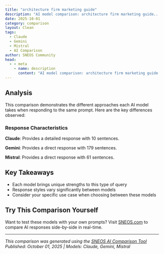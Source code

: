 ```yaml
---
title: "architecture firm marketing guide"
description: "AI model comparison: architecture firm marketing guide..."
date: 2025-10-01
category: comparison
layout: Clean
tags:
  - Claude
  - Gemini
  - Mistral
  - AI Comparison
author: SNEOS Community
head:
  - - meta
    - name: description
      content: "AI model comparison: architecture firm marketing guide..."
---
```


<ChatComparison
  title="architecture firm marketing guide"
  prompt="architecture firm marketing guide"
  :responses='{
    "Claude": "# Architecture Firm Marketing Guide\n\n## 1. Foundation \u0026 Brand Strategy\n\n### Define Your Brand Identity\n- **Mission \u0026 Vision**: Clearly articulate your firm\u0027s purpose and long-term goals\n- **Unique Value Proposition**: What sets you apart from competitors?\n- **Target Markets**: Identify specific sectors (residential, commercial, healthcare, education, etc.)\n- **Brand Voice**: Professional, innovative, sustainable, traditional, etc.\n- **Visual Identity**: Logo, color palette, typography, photography style\n\n### Market Positioning\n- Analyze competitors and identify gaps in the market\n- Determine your niche (luxury residential, sustainable design, historic preservation, etc.)\n- Establish pricing strategy relative to market position\n- Define your ideal client profile\n\n## 2. Digital Marketing Strategy\n\n### Website Development\n**Essential Elements:**\n- Professional, mobile-responsive design\n- High-quality project photography\n- Clear navigation and user experience\n- Project case studies with detailed descriptions\n- Team bios and credentials\n- Contact information and location\n- Client testimonials\n- Awards and recognition\n- Blog/news section\n\n**SEO Optimization:**\n- Local SEO for geographic targeting\n- Industry-specific keywords\n- Project location pages\n- Regular content updates\n- Fast loading speeds\n- Schema markup for architecture firms\n\n### Content Marketing\n**Blog Topics:**\n- Design trends and insights\n- Project case studies\n- Sustainability in architecture\n- Local building codes and regulations\n- Before/after transformations\n- Design process explanations\n- Community involvement\n\n**Content Formats:**\n- Written articles\n- Video tours and time-lapses\n- Architectural drawings and renderings\n- Infographics\n- Podcasts or interviews\n- Virtual reality experiences\n\n### Social Media Marketing\n\n**Platform Strategy:**\n- **Instagram**: Visual portfolio, behind-the-scenes content, stories\n- **LinkedIn**: Professional networking, thought leadership, B2B connections\n- **Facebook**: Community engagement, event promotion, client testimonials\n- **Pinterest**: Design inspiration boards, project galleries\n- **YouTube**: Project walkthroughs, design process videos\n- **TikTok**: Quick design tips, trending architecture content\n\n**Content Ideas:**\n- Construction progress updates\n- Design sketches and drawings\n- Team member spotlights\n- Award announcements\n- Speaking engagements\n- Sustainable design features\n\n## 3. Traditional Marketing Approaches\n\n### Print Marketing\n- High-quality brochures and portfolios\n- Professional business cards\n- Project proposal templates\n- Branded presentation materials\n- Trade publication advertisements\n\n### Public Relations\n- Press releases for major projects or awards\n- Industry publication features\n- Speaking opportunities at conferences\n- Award submissions\n- Community involvement announcements\n\n### Networking \u0026 Relationships\n- Industry associations and memberships\n- Local business organizations\n- Client relationship management\n- Referral partner development\n- Mentor/mentee relationships\n\n## 4. Portfolio Development\n\n### Project Documentation\n**Photography:**\n- Hire professional architectural photographers\n- Capture multiple angles and lighting conditions\n- Include detail shots and wide views\n- Document projects at different times of day/seasons\n- Before and after comparisons\n\n**Case Studies:**\n- Project objectives and challenges\n- Design solutions and innovations\n- Client collaboration process\n- Sustainability features\n- Budget and timeline management\n- Final results and impact\n\n### Portfolio Presentation\n- Curate projects for specific audiences\n- Lead with strongest, most relevant work\n- Include variety in project types and scales\n- Show design process, not just final results\n- Update regularly with new projects\n\n## 5. Client Acquisition Strategies\n\n### Lead Generation\n**Digital Channels:**\n- Search engine optimization\n- Pay-per-click advertising\n- Social media advertising\n- Email marketing campaigns\n- Content marketing and downloads\n\n**Traditional Channels:**\n- Referrals from past clients\n- Professional network connections\n- Trade show participation\n- Direct mail campaigns\n- Cold outreach to target prospects\n\n### Relationship Building\n- Client onboarding process\n- Regular communication during projects\n- Post-project follow-up\n- Holiday and milestone communications\n- Client events and appreciation programs\n\n### Proposal Process\n- Standardized proposal templates\n- Clear scope of work definitions\n- Competitive fee structures\n- Professional presentation materials\n- Follow-up procedures\n\n## 6. Specialized Marketing Tactics\n\n### Awards and Recognition\n- Research and submit to relevant competitions\n- Document award wins in marketing materials\n- Leverage awards for media coverage\n- Display awards prominently on website\n- Include awards in email signatures and proposals\n\n### Speaking and Thought Leadership\n- Conference presentations\n- Industry panel participation\n- Webinar hosting\n- Podcast appearances\n- Expert commentary for",
    "Gemini": "## Architecture Firm Marketing Guide: Building a Strong Foundation for Growth\n\nThis guide provides a comprehensive framework for developing and executing a successful marketing strategy for your architecture firm. It covers key principles, actionable steps, and resources to help you attract new clients, build a strong reputation, and achieve your business goals.\n\n**I. Understanding Your Firm \u0026 Market:**\n\nBefore jumping into tactics, you need a clear understanding of who you are, what you offer, and who you\u0027re trying to reach.\n\n*   **1. Define Your Niche \u0026 Specialization:**\n    *   **What are you REALLY good at?** (e.g., sustainable design, residential renovations, commercial high-rises, healthcare facilities, historical preservation)\n    *   **What type of projects excite your team?**\n    *   **Which market sectors are growing and offer the most potential?**\n    *   **Document your unique value proposition (UVP):**  What makes your firm different and better than the competition?\n\n*   **2. Identify Your Target Audience:**\n    *   **Who are your ideal clients?** (e.g., developers, homeowners, municipalities, corporations, non-profits)\n    *   **What are their needs, challenges, and motivations?**\n    *   **Where do they spend their time online and offline?**\n    *   **What language do they use?**\n    *   **Create detailed client personas.**  These are fictional representations of your ideal clients, including their demographics, motivations, and pain points.\n\n*   **3. Analyze Your Competition:**\n    *   **Who are your main competitors?**\n    *   **What are their strengths and weaknesses?**\n    *   **What are their marketing strategies?**\n    *   **How can you differentiate yourself?**\n    *   **Identify gaps in the market that you can fill.**\n\n*   **4. Conduct a SWOT Analysis:**\n    *   **Strengths:** What advantages does your firm have?\n    *   **Weaknesses:** Where can your firm improve?\n    *   **Opportunities:** What external factors can you leverage?\n    *   **Threats:** What external factors could harm your firm?\n\n**II. Setting Clear Marketing Goals \u0026 Objectives:**\n\n*   **1. Define SMART Goals:**\n    *   **Specific:** Clearly define what you want to achieve.\n    *   **Measurable:** How will you track progress?\n    *   **Achievable:** Are your goals realistic?\n    *   **Relevant:** Do your goals align with your overall business objectives?\n    *   **Time-bound:** When do you want to achieve your goals?\n\n*   **2. Examples of Marketing Goals:**\n    *   Increase website traffic by 20% in the next quarter.\n    *   Generate 10 qualified leads per month.\n    *   Secure 3 new projects in your target market within the next year.\n    *   Improve brand awareness by 15% as measured by social media engagement.\n\n*   **3. Track and Analyze Results:**  Regularly monitor your progress and adjust your strategy as needed.  Use tools like Google Analytics, CRM software, and social media analytics to measure your performance.\n\n**III. Building Your Brand \u0026 Online Presence:**\n\n*   **1. Website:**\n    *   **Essential:**  Your website is your digital storefront and the foundation of your online marketing efforts.\n    *   **Professional Design:**  Visually appealing, modern, and mobile-responsive.\n    *   **Clear Messaging:**  Communicate your UVP and target audience effectively.\n    *   **High-Quality Portfolio:**  Showcase your best work with stunning photography and detailed project descriptions.\n    *   **Blog:**  Share your expertise, insights, and project updates.\n    *   **SEO Optimization:**  Ensure your website is easily found by search engines.\n    *   **Contact Form \u0026 Clear Call to Action:**  Make it easy for potential clients to reach you.\n\n*   **2. Search Engine Optimization (SEO):**\n    *   **Keyword Research:**  Identify the terms your target audience uses to find architects.\n    *   **On-Page Optimization:**  Optimize your website content and structure for relevant keywords.\n    *   **Off-Page Optimization:**  Build backlinks from reputable websites.\n    *   **Local SEO:**  Optimize your Google My Business listing and local citations.\n\n*   **3. Social Media:**\n    *   **Choose the Right Platforms:**  Focus on platforms where your target audience is active (e.g., LinkedIn, Instagram, Pinterest).\n    *   **Engaging Content:**  Share high-quality visuals of your projects, behind-the-scenes glimpses of your team, and valuable industry insights.\n    *   **Consistent Posting:**  Maintain a regular posting schedule.\n    *   **Engage with Your Audience:**  Respond to comments and messages promptly.\n    *   **Use Relevant Hashtags:**  Increase the visibility of your posts.\n    *   **Run Targeted Ads:**  Reach a wider audience with paid social media advertising.\n\n*   **4. Email Marketing:**\n    *   **Build an Email List:**  Offer valuable content in exchange for email addresses (e.g., a free guide, a case study).\n    *   **Segment Your List:**  Tailor your messages to different audience segments.\n    *   **Personalize Your Emails:**  Use the recipient\u0027s name and other relevant information.\n    *   **Provide Valuable Content:**  Share industry news, project updates, and helpful tips.\n    *   **Track Your Results:**  Monitor open rates, click-through rates, and unsubscribe rates.\n\n*   **5. Online Directories \u0026 Listings:**\n    *   **Google My Business:** Claim and optimize your Google My Business listing.\n    *   **Houzz:** Create a profile on Houzz and showcase your projects.\n    *   **AIA Find an Architect:**  Maintain an accurate profile on the AIA\u0027s online directory.\n    *   **Other Industry-Specific Directories:**  List your firm on relevant industry directories.\n\n**IV. Content Marketing \u0026 Thought Leadership:**\n\n*   **1. Blog Posts:**\n    *   **Share Your Expertise:**  Write about topics relevant to your target audience.\n    *   **Solve Problems:**  Address common challenges faced by your clients.\n    *   **Showcase Your Projects:**  Tell the story behind your projects and highlight the value you provided.\n    *   **Optimize for SEO:**  Use relevant keywords to improve your search engine ranking.\n\n*   **2. Case Studies:**\n    *   **Demonstrate Your Success:**  Showcase how you helped clients achieve their goals.\n    *   **Quantify Your Results:**  Provide concrete data to support your claims.\n    *   **Tell a Compelling Story:**  Engage your audience with a well-written and visually appealing case study.\n\n*   **3. White Papers \u0026 Ebooks:**\n    *   **Provide In-Depth Information:**  Offer a comprehensive overview of a specific topic.\n    *   **Establish Your Authority:**  Position yourself as a thought leader in your industry.\n    *   **Generate Leads:**  Offer white papers and ebooks in exchange for email addresses.\n\n*   **4. Webinars \u0026 Online Presentations:**\n    *   **Share Your Knowledge:**  Present on topics of interest to your target audience.\n    *   **Engage with Your Audience:**  Answer questions and provide valuable insights.\n    *   **Generate Leads:**  Collect contact information from attendees.\n\n*   **5. Speaking Engagements:**\n    *   **Present at Industry Events:**  Share your expertise and network with potential clients.\n    *   **Participate in Panel Discussions:**  Contribute to relevant conversations and raise your profile.\n\n**V. Public Relations \u0026 Media Outreach:**\n\n*   **1. Build Relationships with Journalists:**\n    *   **Identify Relevant Publications:**  Target publications that cover your niche.\n    *   **Follow Journalists on Social Media:**  Stay up-to-date on their work and interests.\n    *   **Offer Exclusive Content:**  Provide journalists with early access to your news.\n\n*   **2. Write Press Releases:**\n    *   **Announce New Projects:**  Highlight your recent accomplishments.\n    *   **Share Firm News:**  Announce awards, new hires, and other significant events.\n    *   **Make Sure Your Press Releases are Newsworthy:**  Focus on the impact of your work and the value you provide.\n\n*   **3. Submit Projects for Awards:**\n    *   **Gain Recognition:**  Winning awards can enhance your reputation and attract new clients.\n    *   **Showcase Your Work:**  Highlight your best projects and demonstrate your expertise.\n    *   **Generate Media Coverage:**  Award wins can lead to press coverage.\n\n**VI. Networking \u0026 Relationship Building:**\n\n*   **1. Attend Industry Events:**\n    *   **AIA Conferences:**  Connect with other architects and learn about industry trends.\n    *   **Trade Shows:**  Meet potential clients and partners.\n    *   **Networking Events:**  Build relationships with professionals in your target market.\n\n*   **2. Join Professional Organizations:**\n    *   **AIA:**  The American Institute of Architects.\n    *   **USGBC:**  The U.S. Green Building Council.\n    *   **Local Chamber of Commerce:**  Connect with businesses in your community.\n\n*   **3. Cultivate Client Relationships:**\n    *   **Provide Excellent Service:**  Exceed your clients\u0027 expectations.\n    *   **Stay in Touch:**  Maintain regular communication with past clients.\n    *   **Ask for Referrals:**  Encourage satisfied clients to refer you to their network.\n\n**VII. Tracking, Analysis \u0026 Optimization:**\n\n*   **1. Key Performance Indicators (KPIs):**\n    *   Website traffic\n    *   Lead generation\n    *   Conversion rates\n    *   Social media engagement\n    *   Return on investment (ROI) for marketing campaigns\n\n*   **2. Analytics Tools:**\n    *   Google Analytics\n    *   Social media analytics platforms\n    *   CRM software\n\n*   **3. Regular Reporting:**\n    *   Track your KPIs on a regular basis.\n    *   Analyze your results and identify areas for improvement.\n    *   Adjust your marketing strategy as needed.\n\n**VIII.  Marketing Budget \u0026 Resources:**\n\n*   **1. Allocate a Budget:** Determine how much you can afford to spend on marketing.  A general rule of thumb is 5-10% of your gross revenue.\n*   **2. Prioritize Investments:** Focus on the marketing activities that are most likely to generate results.\n*   **3. In-House vs. Outsourcing:** Decide whether to handle marketing in-house or hire a marketing agency or consultant.\n*   **4. Marketing Tools:**  Invest in tools that will help you manage your marketing activities, such as CRM software, email marketing platforms, and social media management tools.\n\n**IX. Important Considerations:**\n\n*   **Ethical Marketing:**  Adhere to the AIA Code of Ethics and Professional Conduct.  Be honest and transparent in your marketing communications.\n*   **Legal Compliance:**  Ensure your marketing materials comply with all applicable laws and regulations.\n*   **Client Testimonials:**  Use client testimonials to build trust and credibility.  Obtain written permission from clients before using their testimonials.\n*   **Photography Rights:**  Ensure you have the rights to use all photos in your marketing materials.\n*   **Accessibility:**  Make your website and marketing materials accessible to people with disabilities.\n\n**X.  Key Takeaways:**\n\n*   **Focus on your niche and target audience.**\n*   **Build a strong brand and online presence.**\n*   **Create valuable content that showcases your expertise.**\n*   **Network and build relationships with potential clients and partners.**\n*   **Track your results and optimize your marketing strategy.**\n*   **Be patient and persistent.  Building a successful marketing program takes time and effort.**\n\n**XI.  Resources:**\n\n*   **American Institute of Architects (AIA):**  [https://www.aia.org/](https://www.aia.org/)\n*   **Marketing for Architects Podcast:**  [https://marketingforarchitects.com/](https://marketingforarchitects.com/)\n*   **Small Business Administration (SBA):** [https://www.sba.gov/](https://www.sba.gov/)\n\nThis guide provides a solid foundation for building a successful marketing program for your architecture firm. Remember to tailor your strategy to your specific needs and goals, and to continuously adapt and improve your approach as the market evolves. Good luck!\n",
    "Mistral": "Creating a marketing guide for an architecture firm involves a strategic approach to showcase your unique design capabilities, build a strong brand, and attract potential clients. Here\u2019s a comprehensive guide to help you get started:\n\n### 1. Define Your Brand\n**Brand Identity:**\n- **Mission Statement:** Clearly articulate your firm\u2019s mission and values.\n- **Unique Selling Proposition (USP):** Identify what sets your firm apart from competitors.\n- **Brand Voice:** Develop a consistent tone and style for all communications.\n\n**Visual Identity:**\n- **Logo:** Design a professional and memorable logo.\n- **Color Scheme:** Choose a color palette that reflects your brand.\n- **Typography:** Select fonts that align with your brand identity.\n\n### 2. Build a Professional Website\n**Design:**\n- **User-Friendly:** Ensure the website is easy to navigate.\n- **Portfolio:** Showcase high-quality images and descriptions of your projects.\n- **Blog:** Include a blog section for industry insights, case studies, and thought leadership.\n\n**Content:**\n- **About Us:** Provide detailed information about your firm, team, and history.\n- **Services:** Clearly outline the services you offer.\n- **Contact Information:** Make it easy for potential clients to get in touch.\n\n### 3. Leverage Social Media\n**Platforms:**\n- **LinkedIn:** For professional networking and industry updates.\n- **Instagram:** For visual storytelling and project showcases.\n- **Facebook:** For community engagement and client testimonials.\n- **Pinterest:** For inspiration and project ideas.\n\n**Content Strategy:**\n- **Project Updates:** Share progress and completion photos.\n- **Behind the Scenes:** Give a glimpse into your design process.\n- **Client Testimonials:** Share positive feedback from satisfied clients.\n- **Industry News:** Stay current with trends and share relevant articles.\n\n### 4. Content Marketing\n**Blog:**\n- **Regular Posts:** Publish articles regularly to keep your audience engaged.\n- **SEO:** Optimize your content for search engines to improve visibility.\n- **Guest Blogging:** Contribute to industry blogs to expand your reach.\n\n**Email Marketing:**\n- **Newsletters:** Send out regular newsletters with updates, tips, and project highlights.\n- **Email Campaigns:** Target specific segments of your audience with tailored content.\n\n### 5. Public Relations\n**Media Outreach:**\n- **Press Releases:** Issue press releases for significant projects or milestones.\n- **Media Coverage:** Seek coverage in architecture and design magazines, blogs, and websites.\n\n**Events:**\n- **Industry Conferences:** Attend and speak at industry events.\n- **Local Events:** Participate in local community events to build a local presence.\n\n### 6. Client Relationships\n**Client Testimonials:**\n- **Collect Feedback:** Regularly ask clients for feedback and testimonials.\n- **Showcase Testimonials:** Feature positive testimonials on your website and social media.\n\n**Client Referrals:**\n- **Referral Program:** Implement a referral program to incentivize existing clients to refer new business.\n- **Follow-Up:** Maintain regular communication with past clients to keep them engaged.\n\n### 7. Networking\n**Professional Associations:**\n- **Join Associations:** Become a member of professional associations like the American Institute of Architects (AIA).\n- **Networking Events:** Attend networking events to meet potential clients and partners.\n\n**Collaborations:**\n- **Partnerships:** Collaborate with other firms, contractors, and suppliers.\n- **Joint Ventures:** Explore joint ventures for larger projects.\n\n### 8. Advertising\n**Digital Advertising:**\n- **Google Ads:** Use Google Ads to target specific keywords and demographics.\n- **Social Media Ads:** Run targeted ads on platforms like LinkedIn and Instagram.\n\n**Print Advertising:**\n- **Magazines:** Advertise in industry-specific magazines.\n- **Local Publications:** Consider advertising in local newspapers and magazines.\n\n### 9. Measure and Analyze\n**Analytics:**\n- **Website Analytics:** Use tools like Google Analytics to track website performance.\n- **Social Media Analytics:** Monitor engagement and reach on social media platforms.\n\n**Feedback:**\n- **Client Surveys:** Regularly survey clients to gather feedback.\n- **Internal Reviews:** Conduct internal reviews to assess marketing effectiveness.\n\n### 10. Continuous Improvement\n**Stay Updated:**\n- **Industry Trends:** Keep up with the latest trends and technologies in architecture.\n- **Marketing Trends:** Stay informed about new marketing strategies and tools.\n\n**Adapt and Evolve:**\n- **Flexibility:** Be open to adjusting your marketing strategies based on performance and feedback.\n- **Innovation:** Continuously look for innovative ways to reach and engage your audience.\n\nBy following this guide, you can create a robust marketing strategy that effectively promotes your architecture firm and attracts new clients."
  }'
  published-date="19:29"
/>

## Analysis

This comparison demonstrates the different approaches each AI model takes when responding to the same prompt. Here are the key differences observed:

### Response Characteristics

**Claude**: Provides a detailed response with 10 sentences. 

**Gemini**: Provides a direct response with 179 sentences. 

**Mistral**: Provides a direct response with 61 sentences. 

## Key Takeaways

- Each model brings unique strengths to this type of query
- Response styles vary significantly between models
- Consider your specific use case when choosing between these models

## Try This Comparison Yourself

Want to test these models with your own prompts? Visit [SNEOS.com](https://sneos.com) to compare AI responses side-by-side in real-time.

---

*This comparison was generated using the [SNEOS AI Comparison Tool](https://sneos.com)*
*Published: October 01, 2025 | Models: Claude, Gemini, Mistral*
